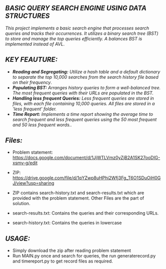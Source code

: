 ## _***BASIC QUERY SEARCH ENGINE USING DATA STRUCTURES***_

_This project implements a basic search engine that processes search queries and tracks their occurrences.
It utilizes a binary search tree (BST) to store and manage the top queries efficiently. A balances BST is implemented instead of AVL_.


## _**KEY FEAUTURE:**_

- _**Reading and Segregating:**   Utilize a hash table and a default dictionary to separate the top 10,000 searches from the search history file based on their frequency_.
- _**Populating BST:**   Arranges history queries to form a well-balanced tree. The most frequent queries with their URLs are populated in the BST._
- _**Handling less frequent Queries:**   Less frequent queries are stored in files, with each file containing 10,000 queries. All files are stored in a 'less frequent' folder._
- _**Time Report:**   Implements a time report showing the average time to search frequent and less frequent queries using the 50 most frequent and 50 less frequent words.._

## _**Files:**_
- Problem statement: https://docs.google.com/document/d/1JjWTLVmz0yZjB2A1SK27ooDlG-xsmv-g/edit

- ZIP:  https://drive.google.com/file/d/1qYZwp8uHPhi2Wfj3Fg_T6O1SDuOiH0GJ/view?usp=sharing
- ZIP contains search-history.txt and search-results.txt which are provided with the problem statement. Other Files are the part of solution.
- search-results.txt: Contains the queries and their corresponding URLs.
 - search-history.txt: Contains the queries in lowercase


## _**USAGE:**_
 - Simply download the zip after reading problem statement
 - Run MAIN.py once and search for queries, the run generaterecord.py and timereport.py to get record files as required.
